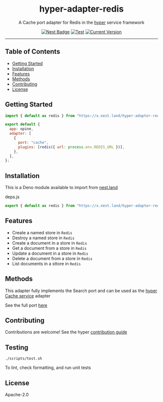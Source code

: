 <h1 align="center">hyper-adapter-redis</h1>
<p align="center">A Cache port adapter for Redis in the <a href="https://hyper.io/">hyper</a>  service framework</p>
</p>
<p align="center">
  <a href="https://nest.land/package/hyper-adapter-redis"><img src="https://nest.land/badge.svg" alt="Nest Badge" /></a>
  <a href="https://github.com/hyper63/hyper-adapter-redis/actions/workflows/test.yml"><img src="https://github.com/hyper63/hyper-adapter-redis/actions/workflows/test.yml/badge.svg" alt="Test" /></a>
  <a href="https://github.com/hyper63/hyper-adapter-redis/tags/"><img src="https://img.shields.io/github/tag/hyper63/hyper-adapter-redis" alt="Current Version" /></a>
</p>

---

## Table of Contents

- [Getting Started](#getting-started)
- [Installation](#installation)
- [Features](#features)
- [Methods](#methods)
- [Contributing](#contributing)
- [License](#license)

## Getting Started

```js
import { default as redis } from "https://x.nest.land/hyper-adapter-redis@1.2.9/mod.js";

export default {
  app: opine,
  adapter: [
    {
      port: "cache",
      plugins: [redis({ url: process.env.REDIS_URL })],
    },
  ],
};
```

## Installation

This is a Deno module available to import from
[nest.land](https://nest.land/package/hyper-adapter-redis)

deps.js

```js
export { default as redis } from "https://x.nest.land/hyper-adapter-redis@1.2.9/mod.js";
```

## Features

- Create a named store in `Redis`
- Destroy a named store in `Redis`
- Create a document in a store in `Redis`
- Get a document from a store in `Redis`
- Update a document in a store in `Redis`
- Delete a document from a store in `Redis`
- List documents in a sttore in `Redis`

## Methods

This adapter fully implements the Search port and can be used as the
[hyper Cache service](https://docs.hyper.io/cache-api) adapter

See the full port [here](https://nest.land/package/hyper-port-cache)

## Contributing

Contributions are welcome! See the hyper
[contribution guide](https://docs.hyper.io/contributing-to-hyper)

## Testing

```
./scripts/test.sh
```

To lint, check formatting, and run unit tests

## License

Apache-2.0
